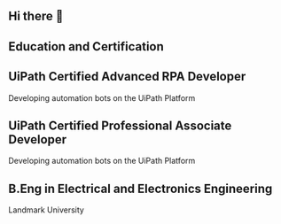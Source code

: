 ## Hi there 👋

<!--
**wisdom-naz/wisdom-naz** is a ✨ _special_ ✨ repository because its `README.md` (this file) appears on your GitHub profile.

Here are some ideas to get you started:

- 🔭 I’m currently working on ...
- 🌱 I’m currently learning the C# programming language, the .NET stack (including Microsoft SQL Server database, REST and GraphQL architectures.) and the react library...
- 👯 I’m looking to collaborate on software projects especially on the backend technologies...
- 📫 How to reach me: wisdom-s@outlook.com is my email address...
- ⚡ Fun fact: ...
-->

## Education and Certification

## UiPath Certified Advanced RPA Developer
Developing automation bots on the UiPath Platform

## UiPath Certified Professional Associate Developer
Developing automation bots on the UiPath Platform

## B.Eng in Electrical and Electronics Engineering
Landmark University
